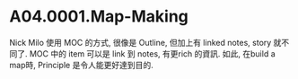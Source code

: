 # A04.0001.Map-Making

Nick Milo 使用 MOC 的方式,
很像是 Outline, 但加上有 linked notes,
story 就不同了.
MOC 中的 item 可以是 link 到 notes,
有更rich 的資訊. 如此, 在build a map時,
Principle 是令人能更好達到目的. 